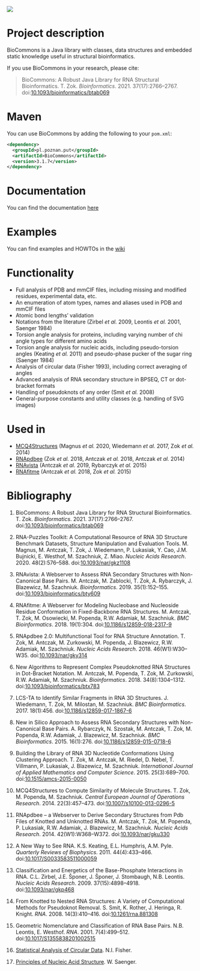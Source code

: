 ![](https://github.com/tzok/BioCommons/workflows/Java%20CI%20with%20Maven/badge.svg)

# Project description

BioCommons is a Java library with classes, data structures and embedded
static knowledge useful in structural bioinformatics.

If you use BioCommons in your research, please cite:

> BioCommons: A Robust Java Library for RNA Structural Bioinformatics.
> T. Zok. *Bioinformatics*. 2021. 37(17):2766–2767.
> doi:[10.1093/bioinformatics/btab069](https://doi.org/10.1093/bioinformatics/btab069)

# Maven

You can use BioCommons by adding the following to your `pom.xml`:

``` xml
<dependency>
  <groupId>pl.poznan.put</groupId>
  <artifactId>BioCommons</artifactId>
  <version>3.1.7</version>
</dependency>
```

# Documentation

You can find the documentation
[here](http://www.cs.put.poznan.pl/tzok/public/static/biocommons/)

# Examples

You can find examples and HOWTOs in the
[wiki](https://github.com/tzok/BioCommons/wiki)

# Functionality

- Full analysis of PDB and mmCIF files, including missing and modified
  residues, experimental data, etc.
- An enumeration of atom types, names and aliases used in PDB and mmCIF
  files
- Atomic bond lengths’ validation
- Notations from the literature (Zirbel *et al.* 2009, Leontis *et al.*
  2001, Saenger 1984)
- Torsion angle analysis for proteins, including varying number of chi
  angle types for different amino acids
- Torsion angle analysis for nucleic acids, including pseudo-torsion
  angles (Keating *et al.* 2011) and pseudo-phase pucker of the sugar
  ring (Saenger 1984)
- Analysis of circular data (Fisher 1993), including correct averaging
  of angles
- Advanced analysis of RNA secondary structure in BPSEQ, CT or
  dot-bracket formats
- Handling of pseudoknots of any order (Smit *et al.* 2008)
- General-purpose constants and utility classes (e.g. handling of SVG
  images)

# Used in

- [MCQ4Structures](https://github.com/tzok/mcq4structures) (Magnus *et
  al.* 2020, Wiedemann *et al.* 2017, Zok *et al.* 2014)
- [RNApdbee](http://rnapdbee.cs.put.poznan.pl/) (Zok *et al.* 2018,
  Antczak *et al.* 2018, Antczak *et al.* 2014)
- [RNAvista](http://rnavista.cs.put.poznan.pl/) (Antczak *et al.* 2019,
  Rybarczyk *et al.* 2015)
- [RNAfitme](http://rnafitme.cs.put.poznan.pl/) (Antczak *et al.* 2018,
  Zok *et al.* 2015)

# Bibliography

<div id="refs" class="references csl-bib-body">

1.  BioCommons: A Robust Java Library for RNA Structural
    Bioinformatics. T. Zok. *Bioinformatics*. 2021. 37(17):2766–2767.
    doi:[10.1093/bioinformatics/btab069](https://doi.org/10.1093/bioinformatics/btab069)

2.  RNA-Puzzles Toolkit: A Computational Resource of RNA 3D Structure
    Benchmark Datasets, Structure Manipulation and Evaluation Tools. M.
    Magnus, M. Antczak, T. Zok, J. Wiedemann, P. Lukasiak, Y. Cao, J.M.
    Bujnicki, E. Westhof, M. Szachniuk, Z. Miao. *Nucleic Acids
    Research*. 2020. 48(2):576–588.
    doi:[10.1093/nar/gkz1108](https://doi.org/10.1093/nar/gkz1108)

3.  RNAvista: A Webserver to Assess RNA Secondary Structures with
    Non-Canonical Base Pairs. M. Antczak, M. Zablocki, T. Zok, A.
    Rybarczyk, J. Blazewicz, M. Szachniuk. *Bioinformatics*. 2019.
    35(1):152–155.
    doi:[10.1093/bioinformatics/bty609](https://doi.org/10.1093/bioinformatics/bty609)

4.  RNAfitme: A Webserver for Modeling Nucleobase and Nucleoside Residue
    Conformation in Fixed-Backbone RNA Structures. M. Antczak, T.
    Zok, M. Osowiecki, M. Popenda, R.W. Adamiak, M. Szachniuk. *BMC
    Bioinformatics*. 2018. 19(1):304.
    doi:[10.1186/s12859-018-2317-9](https://doi.org/10.1186/s12859-018-2317-9)

5.  RNApdbee 2.0: Multifunctional Tool for RNA Structure Annotation. T.
    Zok, M. Antczak, M. Zurkowski, M. Popenda, J. Blazewicz, R.W.
    Adamiak, M. Szachniuk. *Nucleic Acids Research*. 2018.
    46(W1):W30–W35.
    doi:[10.1093/nar/gky314](https://doi.org/10.1093/nar/gky314)

6.  New Algorithms to Represent Complex Pseudoknotted RNA Structures in
    Dot-Bracket Notation. M. Antczak, M. Popenda, T. Zok, M. Zurkowski,
    R.W. Adamiak, M. Szachniuk. *Bioinformatics*. 2018. 34(8):1304–1312.
    doi:[10.1093/bioinformatics/btx783](https://doi.org/10.1093/bioinformatics/btx783)

7.  LCS-TA to Identify Similar Fragments in RNA 3D Structures. J.
    Wiedemann, T. Zok, M. Milostan, M. Szachniuk. *BMC
    Bioinformatics*. 2017. 18(1):456.
    doi:[10.1186/s12859-017-1867-6](https://doi.org/10.1186/s12859-017-1867-6)

8.  New in Silico Approach to Assess RNA Secondary Structures with
    Non-Canonical Base Pairs. A. Rybarczyk, N. Szostak, M. Antczak, T.
    Zok, M. Popenda, R.W. Adamiak, J. Blazewicz, M. Szachniuk. *BMC
    Bioinformatics*. 2015. 16(1):276.
    doi:[10.1186/s12859-015-0718-6](https://doi.org/10.1186/s12859-015-0718-6)

9.  Building the Library of RNA 3D Nucleotide Conformations Using
    Clustering Approach. T. Zok, M. Antczak, M. Riedel, D. Nebel, T.
    Villmann, P. Lukasiak, J. Blazewicz, M. Szachniuk. *International
    Journal of Applied Mathematics and Computer Science*. 2015.
    25(3):689–700.
    doi:[10.1515/amcs-2015-0050](https://doi.org/10.1515/amcs-2015-0050)

10. MCQ4Structures to Compute Similarity of Molecule Structures. T.
    Zok, M. Popenda, M. Szachniuk. *Central European Journal of
    Operations Research*. 2014. 22(3):457–473.
    doi:[10.1007/s10100-013-0296-5](https://doi.org/10.1007/s10100-013-0296-5)

11. RNApdbee – a Webserver to Derive Secondary Structures from Pdb Files
    of Knotted and Unknotted RNAs. M. Antczak, T. Zok, M. Popenda, P.
    Lukasiak, R.W. Adamiak, J. Blazewicz, M. Szachniuk. *Nucleic Acids
    Research*. 2014. 42(W1):W368–W372.
    doi:[10.1093/nar/gku330](https://doi.org/10.1093/nar/gku330)

12. A New Way to See RNA. K.S. Keating, E.L. Humphris, A.M. Pyle.
    *Quarterly Reviews of Biophysics*. 2011. 44(4):433–466.
    doi:[10.1017/S0033583511000059](https://doi.org/10.1017/S0033583511000059)

13. Classification and Energetics of the Base-Phosphate Interactions in
    RNA. C.L. Zirbel, J.E. Šponer, J. Šponer, J. Stombaugh, N.B.
    Leontis. *Nucleic Acids Research*. 2009. 37(15):4898–4918.
    doi:[10.1093/nar/gkp468](https://doi.org/10.1093/nar/gkp468)

14. From Knotted to Nested RNA Structures: A Variety of Computational
    Methods for Pseudoknot Removal. S. Smit, K. Rother, J. Heringa, R.
    Knight. *RNA*. 2008. 14(3):410–416.
    doi:[10.1261/rna.881308](https://doi.org/10.1261/rna.881308)

15. Geometric Nomenclature and Classification of RNA Base Pairs. N.B.
    Leontis, E. Westhof. *RNA*. 2001. 7(4):499–512.
    doi:[10.1017/S1355838201002515](https://doi.org/10.1017/S1355838201002515)

16. [Statistical Analysis of Circular
    Data](https://doi.org/10.1017/CBO9780511564345). N.I. Fisher.

17. [Principles of Nucleic Acid
    Structure](https://doi.org/10.1007/978-1-4612-5190-3). W. Saenger.

</div>

